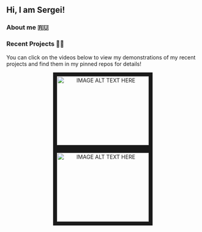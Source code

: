 ## Hi, I am Sergei! 

### About me 🇷🇺

### Recent Projects 👨‍💻
You can click on the videos below to view my demonstrations of my recent projects and find them in my pinned repos for details!
<p align="center">
  <a href="https://www.youtube.com/watch?v=4Vlz6MiSEws&feature=youtu.be&v=4Vlz6MiSEws
" target="_blank"><img src="http://img.youtube.com/vi/4Vlz6MiSEws/0.jpg" 
alt="IMAGE ALT TEXT HERE" width="240" height="180" border="10" /></a> 
  <a href="http://www.youtube.com/watch?feature=player_embedded&v=rhNE35C7s5U
" target="_blank"><img src="http://img.youtube.com/vi/rhNE35C7s5U/0.jpg" 
alt="IMAGE ALT TEXT HERE" width="240" height="180" border="10" /></a>


